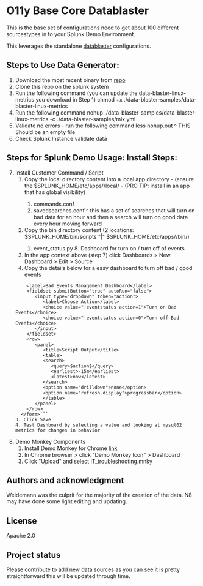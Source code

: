 # O11y Base Core Datablaster
   This is the base set of configurations need to get about 100 different sourcestypes in to your Splunk Demo Environment. 

   This leverages the standalone [datablaster](https://splunk.atlassian.net/wiki/spaces/SS/pages/1078228782750/Datablaster) configurations. 

## Steps to Use Data Generator: 
   1. Download the most recent binary from [repo](http://10.234.3.156/data-blaster-samples/)
   2. Clone this repo on the splunk system 
   3. Run the following command (you can update the data-blaster-linux-metrics you download in Step 1)
      chmod +x ./data-blaster-samples/data-blaster-linux-metrics
   4. Run the following command 
      nohup ./data-blaster-samples/data-blaster-linux-metrics -c ./data-blaster-samples/mix.yml 
   5. Validate no errors - run the following command
      less nohup.out 
      ^ THIS Should be an empty file
   6. Check Splunk Instance validate data
## Steps for Splunk Demo Usage: Install Steps: 
   7. Install Customer Command / Script 
        1. Copy the local directory content into a local app directory - (ensure the $SPLUNK_HOME/etc/apps/<APP OF YOUR CHOICE>/local/ - (PRO TIP: install in an app that has global visibility)
            1. commands.conf 
            2. savedsearches.conf
               ^ this has a set of searches that will turn on bad data for an hour and then a search will turn on good data every hour moving forward
        2. Copy the bin directory content (2 locations: $SPLUNK_HOME/bin/scripts "|" $SPLUNK_HOME/etc/apps/<YOUR APP ABOVE>/bin/)
            1. event_status.py
    8. Dashboard for turn on / turn off of events 
        1. In the app context above (step 7) click Dashboards > New Dashboard > Edit > Source
        2. Copy the details below for a easy dashboard to turn off bad / good events 
        ```<form version="1.1">
            <label>Bad Events Management Dashboard</label>
            <fieldset submitButton="true" autoRun="false">
               <input type="dropdown" token="action">
                  <label>Choose Action</label>
                  <choice value="|eventstatus action=1">Turn on Bad Events</choice>
                  <choice value="|eventstatus action=0">Turn off Bad Events</choice>
               </input>
            </fieldset>
            <row>
               <panel>
                  <title>Script Output</title>
                  <table>
                  <search>
                     <query>$action$</query>
                     <earliest>-15m</earliest>
                     <latest>now</latest>
                  </search>
                  <option name="drilldown">none</option>
                  <option name="refresh.display">progressbar</option>
                  </table>
               </panel>
            </row>
          </form>```
        3. Click Save 
        4. Test Dashboard by selecting a value and looking at mysql02 metrics for changes in behavior
   9. Demo Monkey Components
        1. Install Demo Monkey for Chrome [link](https://chrome.google.com/webstore/detail/demomonkey/jgbhioialphpgjgofopnplfibkeehgjd)
        2. In Chrome browser > click "Demo Monkey Icon" > Dashboard
        3. Click "Upload" and select IT_troubleshooting.mnky
        


## Authors and acknowledgment
Weidemann was the culprit for the majority of the creation of the data. 
N8 may have done some light editing and updating. 

## License
Apache 2.0

## Project status
Please contribute to add new data sources as you can see it is pretty straightforward this will be updated through time. 

